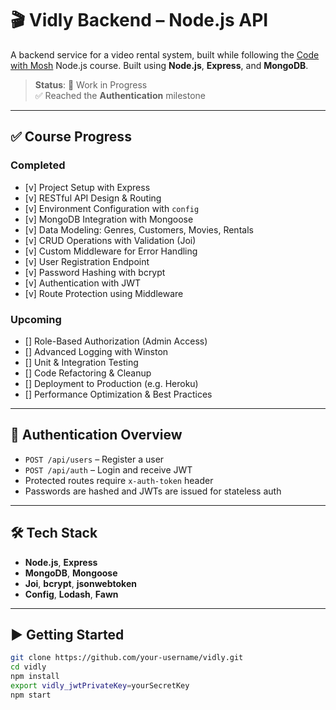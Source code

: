 # 🎬 Vidly Backend – Node.js API

A backend service for a video rental system, built while following the [Code with Mosh](https://codewithmosh.com/p/node-js) Node.js course. Built using **Node.js**, **Express**, and **MongoDB**.

> **Status**: 🚧 Work in Progress  
> ✅ Reached the **Authentication** milestone

---

## ✅ Course Progress

### Completed
- [v] Project Setup with Express  
- [v] RESTful API Design & Routing  
- [v] Environment Configuration with `config`  
- [v] MongoDB Integration with Mongoose  
- [v] Data Modeling: Genres, Customers, Movies, Rentals  
- [v] CRUD Operations with Validation (Joi)  
- [v] Custom Middleware for Error Handling  
- [v] User Registration Endpoint  
- [v] Password Hashing with bcrypt  
- [v] Authentication with JWT  
- [v] Route Protection using Middleware  

### Upcoming
- [] Role-Based Authorization (Admin Access)  
- [] Advanced Logging with Winston  
- [] Unit & Integration Testing  
- [] Code Refactoring & Cleanup  
- [] Deployment to Production (e.g. Heroku)  
- [] Performance Optimization & Best Practices  

---

## 🔐 Authentication Overview

- `POST /api/users` – Register a user  
- `POST /api/auth` – Login and receive JWT  
- Protected routes require `x-auth-token` header  
- Passwords are hashed and JWTs are issued for stateless auth  

---

## 🛠 Tech Stack

- **Node.js**, **Express**  
- **MongoDB**, **Mongoose**  
- **Joi**, **bcrypt**, **jsonwebtoken**  
- **Config**, **Lodash**, **Fawn**

---

## ▶️ Getting Started

```bash
git clone https://github.com/your-username/vidly.git
cd vidly
npm install
export vidly_jwtPrivateKey=yourSecretKey
npm start
